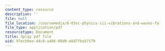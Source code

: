 ```yaml
---
content_type: resource
description: ''
file: null
file_location: /coursemedia/8-03sc-physics-iii-vibrations-and-waves-fall-2016/97ecb9eed4c8a48698d9e8d7fba57179_T2n6fVybLcU.pdf
file_type: application/pdf
resourcetype: Document
title: 3play pdf file
uid: 97ecb9ee-d4c8-a486-98d9-e8d7fba57179
---
```

